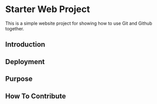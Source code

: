 # Starter Web Project

This is a simple website project for showing how to use Git and Github together.
## Introduction

## Deployment

## Purpose

## How To Contribute
